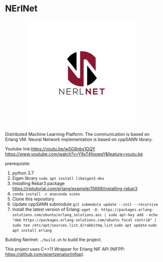 # NErlNet
<p align="center">
  <img src="Nerlnet_logo.jpg" width="350" title="NerlNet">
</p>

Distributed Machine Learning Platform. 
The communication is based on Erlang VM.
Neural Network implementation is based on cppSANN library. 

Youtube link:https://youtu.be/wSG8nbs1GQY
https://www.youtube.com/watch?v=Y9xT4foxwpY&feature=youtu.be

prerequisite:

1. python 3.7
2. Eigen library ```sudo apt install libeigen3-dev```
3. Installing Rebar3 package https://riptutorial.com/erlang/example/15669/installing-rebar3
4. ```conda install -c anaconda scons```
5. Clone this repository
6. Update cppSANN submodule ```git submodule update --init --recursive```
7. Install the latest version of Erlang: 
   ```wget -O- https://packages.erlang-solutions.com/ubuntu/erlang_solutions.asc | sudo apt-key add -```
   ```echo "deb https://packages.erlang-solutions.com/ubuntu focal contrib" | sudo tee /etc/apt/sources.list.d/rabbitmq.list```
   ```sudo apt update```
   ```sudo apt install erlang```

Building Nerlnet:
```./build.sh``` to build the project. 


This project uses C++11 Wrapper for Erlang NIF API (NIFPP: https://github.com/goertzenator/nifpp). 

